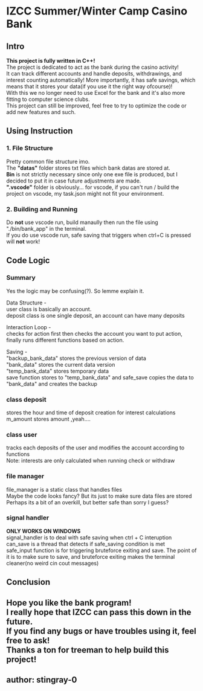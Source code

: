 # IZCC Summer/Winter Camp Casino Bank

## Intro
**This project is fully written in C++!**<br>
The project is dedicated to act as the bank during the casino activity! <br>
It can track different accounts and handle deposits, withdrawings, and interest counting automatically! More importantly, it has safe savings, which means that it stores your data(if you use it the right way ofcourse)! <br>
With this we no longer need to use Excel for the bank and it's also more fitting to computer science clubs. <br>
This project can still be improved, feel free to try to optimize the code or add new features and such.

## Using Instruction

### 1. File Structure
Pretty common file structure imo.<br>
The **"datas"** folder stores txt files which bank datas are stored at.<br>
**Bin** is not strictly necessary since only one exe file is produced, but I decided to put it in case future adjustments are made.<br>
**".vscode"** folder is obviously... for vscode, if you can't run / build the project on vscode, my task.json might not fit your environment. <br>

### 2. Building and Running
Do **not** use vscode run, build manaully then run the file using "./bin/bank_app" in the terminal.<br>
If you do use vscode run, safe saving that triggers when ctrl+C is pressed will **not** work!<br>

## Code Logic
### Summary
Yes the logic may be confusing(?). So lemme explain it. <br>

Data Structure -<br>
user class is basically an account.<br>
deposit class is one single deposit, an account can have many deposits<br>

Interaction Loop -<br>
checks for action first then checks the account you want to put action, finally runs different functions based on action.<br>

Saving -<br>
"backup_bank_data" stores the previous version of data<br>
"bank_data" stores the current data version<br>
"temp_bank_data" stores temporary data<br>
save function stores to "temp_bank_data" and safe_save copies the data to "bank_data" and creates the backup

### class deposit
stores the hour and time of deposit creation for interest calculations<br>
m_amount stores amount ,yeah....

### class user
tracks each deposits of the user and modifies the account according to functions<br>
Note: interests are only calculated when running check or withdraw

### file manager
file_manager is a static class that handles files<br>
Maybe the code looks fancy? But its just to make sure data files are stored<br>
Perhaps its a bit of an overkill, but better safe than sorry I guess?

### signal handler
**ONLY WORKS ON WINDOWS**<br>
signal_handler is to deal with safe saving when ctrl + C interuption<br>
can_save is a thread that detects if safe_saving condition is met<br>
safe_input function is for triggering bruteforce exiting and save. The point of it is to make sure to save, and bruteforce exiting makes the terminal cleaner(no weird cin cout messages)

## Conclusion 

Hope you like the bank program!<br>
I really hope that IZCC can pass this down in the future.<br>
If you find any bugs or have troubles using it, feel free to ask!<br>
Thanks a ton for treeman to help build this project!<br>
---
author: stingray-0
---
